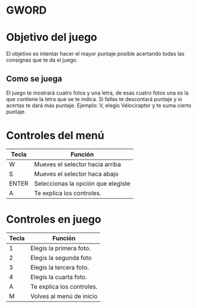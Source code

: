 # GWORD

# Objetivo del juego
El objetivo es intentar hacer el mayor puntaje posible acertando todas las consignas que te da el juego.
## Como se juega
El juego te mostrará cuatro fotos y una letra, de esas cuatro fotos una es la que contiene la letra que se te indica. Si fallas te descontará puntaje y si acertas te dará más puntaje.
Ejemplo: V, elegis Velociraptor y te suma cierto puntaje.

# Controles del menú
| Tecla | Función                 |
| - | --------------------------- |
| W | Mueves el selector hacia arriba |
| S | Mueves el selector haca abajo  |
| ENTER | Seleccionas la opción que elegiste  |
| A | Te explica los controles.   |

# Controles en juego
| Tecla | Función                 |
| - | --------------------------- |
| 1 | Elegis la primera foto.     |
| 2 | Elegis la segunda foto      |
| 3 | Elegis la tercera foto.     |
| 4 | Elegis la cuarta foto.      |
| A | Te explica los controles.   |
| M | Volves al menú de inicio   |
